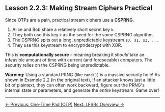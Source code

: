 ## Lesson 2.2.3: Making Stream Ciphers Practical

Since OTPs are a pain, practical stream ciphers use a **CSPRNG**.

1.  Alice and Bob share a relatively short secret key `k`.
2.  They both use this key `k` as the seed for the *same* CSPRNG algorithm.
3.  The CSPRNG spits out a long, unpredictable keystream `s0, s1, s2, ...`.
4.  They use this keystream to encrypt/decrypt with XOR.

This is **computationally secure** – meaning breaking it *should* take an infeasible amount of time with current (and foreseeable) computers. The security relies on the CSPRNG being unpredictable.

**Warning:** Using a standard PRNG (like `rand()`) is a massive security hole! As shown in Example 2.2 (in the original text), if an attacker knows just a little bit of plaintext, they can often work backward, figure out the PRNG's internal state or parameters, and generate the *entire* keystream. Game over!

---

<div class="page-navigation">
    <a href="ch02_otp.html" class="prev">← Previous: One-Time Pad (OTP)</a>
    <a href="ch02_lfsr.html" class="next">Next: LFSRs Overview →</a>
</div>

<script src="../scripts/main.js"></script>